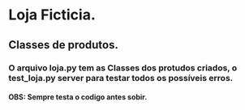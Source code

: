 # Loja Ficticia.
## Classes de produtos.
### O arquivo loja.py tem as Classes dos protudos criados, o test_loja.py server para testar todos os possíveis erros.
#### OBS: Sempre testa o codigo antes sobir.
